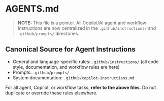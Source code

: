 <!-- file: .github/AGENTS.md -->

# AGENTS.md

> **NOTE:** This file is a pointer. All Copilot/AI agent and workflow
> instructions are now centralized in the `.github/instructions/` and
> `.github/prompts/` directories.

## Canonical Source for Agent Instructions

- General and language-specific rules: `.github/instructions/` (all code style,
  documentation, and workflow rules are here)
- Prompts: `.github/prompts/`
- System documentation: `.github/copilot-instructions.md`

For all agent, Copilot, or workflow tasks, **refer to the above files**. Do not
duplicate or override these rules elsewhere.
